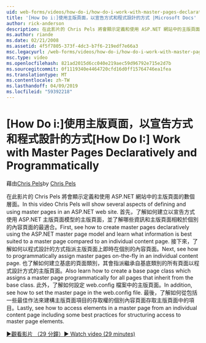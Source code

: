 ```yaml
---
uid: web-forms/videos/how-do-i/how-do-i-work-with-master-pages-declaratively-and-programmatically
title: '[How Do i:]使用主版頁面，以宣告方式和程式設計的方式 |Microsoft Docs'
author: rick-anderson
description: 在此影片的 Chris Pels 將會顯示定義和使用 ASP.NET 網站中的主版頁面的數個層面。 首先，請參閱如何建立主版頁面 declarati...
ms.author: riande
ms.date: 02/21/2008
ms.assetid: 4f5f7805-373f-4dc3-b7f6-219edf7e66a3
msc.legacyurl: /web-forms/videos/how-do-i/how-do-i-work-with-master-pages-declaratively-and-programmatically
msc.type: video
ms.openlocfilehash: 821ad2015d6cc040e219aec59d96792e715e2d7b
ms.sourcegitcommit: 0f1119340e4464720cfd16d0ff15764746ea1fea
ms.translationtype: MT
ms.contentlocale: zh-TW
ms.lasthandoff: 04/09/2019
ms.locfileid: "59392218"
---
```

# <a name="how-do-i-work-with-master-pages-declaratively-and-programmatically"></a><span data-ttu-id="a9883-104">[How Do i:]使用主版頁面，以宣告方式和程式設計的方式</span><span class="sxs-lookup"><span data-stu-id="a9883-104">[How Do I:] Work with Master Pages Declaratively and Programmatically</span></span>

<span data-ttu-id="a9883-105">藉由[Chris Pels](https://twitter.com/chrispels)</span><span class="sxs-lookup"><span data-stu-id="a9883-105">by [Chris Pels](https://twitter.com/chrispels)</span></span>

<span data-ttu-id="a9883-106">在此影片的 Chris Pels 將會顯示定義和使用 ASP.NET 網站中的主版頁面的數個層面。</span><span class="sxs-lookup"><span data-stu-id="a9883-106">In this video Chris Pels will show several aspects of defining and using master pages in an ASP.NET web site.</span></span> <span data-ttu-id="a9883-107">首先，了解如何建立以宣告方式使用 ASP.NET 主版頁面模型的主版頁面，並了解哪些資訊和主版頁面相較於個別的內容頁面的最適合。</span><span class="sxs-lookup"><span data-stu-id="a9883-107">First, see how to create master pages declaratively using the ASP.NET master page model and learn what information is best suited to a master page compared to an individual content page.</span></span> <span data-ttu-id="a9883-108">接下來，了解如何以程式設計的方式指派主版頁面上即時在個別的內容頁面。</span><span class="sxs-lookup"><span data-stu-id="a9883-108">Next, see how to programmatically assign master pages on-the-fly in an individual content page.</span></span> <span data-ttu-id="a9883-109">也了解如何建立基底的頁面類別，其會指派繼承自基底類別的所有頁面以程式設計方式的主版頁面。</span><span class="sxs-lookup"><span data-stu-id="a9883-109">Also learn how to create a base page class which assigns a master page programmatically for all pages that inherit from the base class.</span></span> <span data-ttu-id="a9883-110">此外，了解如何設定 web.config 檔案中的主版頁面。</span><span class="sxs-lookup"><span data-stu-id="a9883-110">In addition, see how to set the master page in the web.config file.</span></span> <span data-ttu-id="a9883-111">最後，了解如何從包括一些最佳作法來建構主版頁面項目的存取權的個別內容頁面存取主版頁面中的項目。</span><span class="sxs-lookup"><span data-stu-id="a9883-111">Lastly, see how to access elements in a master page from an individual content page including some best practices for structuring access to master page elements.</span></span>

[<span data-ttu-id="a9883-112">&#9654;觀看影片 （29 分鐘）</span><span class="sxs-lookup"><span data-stu-id="a9883-112">&#9654; Watch video (29 minutes)</span></span>](https://channel9.msdn.com/Blogs/ASP-NET-Site-Videos/how-do-i-work-with-master-pages-declaratively-and-programmatically)
